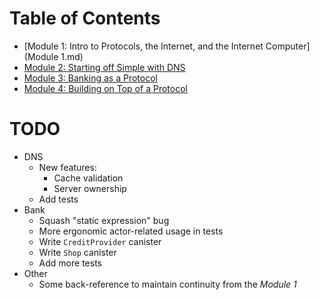 # Table of Contents
- [Module 1: Intro to Protocols, the Internet, and the Internet Computer](Module 1.md)
- [Module 2: Starting off Simple with DNS](./dns)
- [Module 3: Banking as a Protocol](./bank)
- [Module 4: Building on Top of a Protocol](./bank#module-4-building-on-top-of-a-protocol)

# TODO
* DNS
  * New features:
    * Cache validation
    * Server ownership
  * Add tests
* Bank
  * Squash "static expression" bug
  * More ergonomic actor-related usage in tests
  * Write `CreditProvider` canister
  * Write `Shop` canister
  * Add more tests
* Other
  * Some back-reference to maintain continuity from the _Module 1_